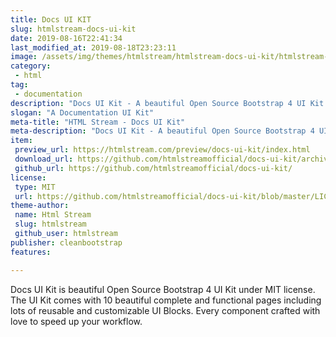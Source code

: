 ```yaml
---
title: Docs UI KIT
slug: htmlstream-docs-ui-kit
date: 2019-08-16T22:41:34
last_modified_at: 2019-08-18T23:23:11
image: /assets/img/themes/htmlstream/htmlstream-docs-ui-kit/htmlstream-docs-ui-kit-preview.jpg
category:
 - html
tag:
 - documentation
description: "Docs UI Kit - A beautiful Open Source Bootstrap 4 UI Kit under MIT license! Perfect for Documentation & Help Desk projects."
slogan: "A Documentation UI Kit"
meta-title: "HTML Stream - Docs UI Kit"
meta-description: "Docs UI Kit - A beautiful Open Source Bootstrap 4 UI Kit under MIT license! Perfect for Documentation & Help Desk projects."
item:
 preview_url: https://htmlstream.com/preview/docs-ui-kit/index.html
 download_url: https://github.com/htmlstreamofficial/docs-ui-kit/archive/master.zip
 github_url: https://github.com/htmlstreamofficial/docs-ui-kit/
license:
 type: MIT
 url: https://github.com/htmlstreamofficial/docs-ui-kit/blob/master/LICENSE
theme-author:
 name: Html Stream
 slug: htmlstream
 github_user: htmlstream
publisher: cleanbootstrap
features:

---
```

Docs UI Kit is beautiful Open Source Bootstrap 4 UI Kit under MIT license. The UI Kit comes with 10 beautiful complete and functional pages including lots of reusable and customizable UI Blocks. Every component crafted with love to speed up your workflow.
